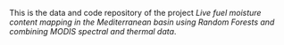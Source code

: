 This is the data and code repository of the project *Live fuel moisture content mapping in the Mediterranean basin using Random Forests and combining MODIS spectral and thermal data*.
